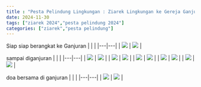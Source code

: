 ```yaml
---
title : "Pesta Pelindung Lingkungan : Ziarek Lingkungan ke Gereja Ganjuran , Gua Maria Tritis"
date: 2024-11-30
tags: ["ziarek 2024","pesta pelindung 2024"]
categories: ["ziarek","pesta pelindung"]
---
```

Siap siap berangkat ke Ganjuran
| | |
|---|---|
| ![](/img/IMG-20241130-WA0009.avif) | ![](/img/IMG-20241130-WA0011.avif) |

sampai diganjuran
| | |
|---|---|
| ![](/img/IMG-20241130-WA0026.avif) | ![](/img/IMG-20241130-WA0028.avif) |
| ![](/img/IMG-20241130-WA0030.avif) | ![](/img/IMG-20241130-WA0032.avif) |
| ![](/img/IMG-20241130-WA0044.avif) | ![](/img/IMG-20241130-WA0076.avif) |
| ![](/img/IMG-20241130-WA0082.avif) | ![](/img/IMG-20241130-WA0098.avif) |
| ![](/img/IMG-20241130-WA0100.avif) | ![](/img/IMG-20241130-WA0104.avif) |

doa bersama di ganjuran
| | |
|---|---|
| ![](/img/IMG-20241130-WA0009.avif) | ![](/img/IMG-20241130-WA0011.avif) |